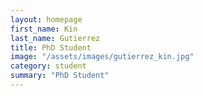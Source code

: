 ```yaml
---
layout: homepage
first_name: Kin
last_name: Gutierrez
title: PhD Student
image: "/assets/images/gutierrez_kin.jpg"
category: student
summary: "PhD Student"
---
```



